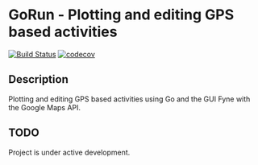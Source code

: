 GoRun - Plotting and editing GPS based activities
==================================

[![Build Status](https://travis-ci.org/NikStoyanov/gorun.svg?branch=master)](https://travis-ci.org/NikStoyanov/gorun)
[![codecov](https://codecov.io/gh/NikStoyanov/gorun/branch/master/graph/badge.svg)](https://codecov.io/gh/NikStoyanov/gorun)

## Description
Plotting and editing GPS based activities using Go and the GUI Fyne with the Google Maps API.

## TODO
Project is under active development.